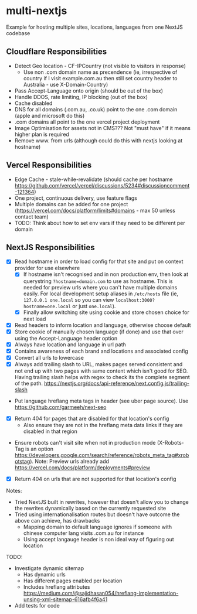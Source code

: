 # multi-nextjs
Example for hosting multiple sites, locations, languages from one NextJS codebase

Cloudflare Responsibilities
-------------------
- Detect Geo location - CF-IPCountry (not visible to visitors in response)
  - Use non .com domain name as precendence (ie, irrespective of country if I visit example.com.au then still set country header to Australia - use X-Domain-Country)
- Pass Accept-Language onto origin (should be out of the box)
- Handle DDOS, rate limiting, IP blocking (out of the box)
- Cache disabled
- DNS for all domains (.com.au, .co.uk) point to the one .com domain (apple and microsoft do this)
- .com domains all point to the one vercel project deployment
- Image Optimisation for assets not in CMS??? Not "must have" if it means higher plan is required
- Remove www. from urls (although could do this with nextjs looking at hostname)

Vercel Responsibilities
--------------
- Edge Cache - stale-while-revalidate (should cache per hostname https://github.com/vercel/vercel/discussions/5234#discussioncomment-121364)
- One project, continuous delivery, use feature flags
- Multiple domains can be added for one project (https://vercel.com/docs/platform/limits#domains - max 50 unless contact team)
- TODO: Think about how to set env vars if they need to be different per domain

NextJS Responsibilities
--------------
- [x] Read hostname in order to load config for that site and put on context provider for use elsewhere
  - [x] If hostname isn't recognised and in non production env, then look at querystring `?hostname=domain.com` to use as hostname. This is needed for preview urls where you can't have multiple domains easily. For local development setup aliases in `/etc/hosts` file (ie, `127.0.0.1 one.local` so you can view `localhost:3000?hostname=one.local` or just `one.local`).
  - [x] Finally allow switching site using cookie and store chosen choice for next load
- [x] Read headers to inform location and language, otherwise choose default
- [x] Store cookie of manually chosen language (if done) and use that over using the Accept-Language header option
- [x] Always have location and language in url path
- [x] Contains awareness of each brand and locations and associated config
- [x] Convert all urls to lowercase
- [x] Always add trailing slash to URL, makes pages served consistent and not end up with two pages with same content which isn't good for SEO. Having trailing slash helps with regex to check its the complete segment of the path. https://nextjs.org/docs/api-reference/next.config.js/trailing-slash
- Put language hreflang meta tags in header (see uber page source). Use https://github.com/garmeeh/next-seo
- [x] Return 404 for pages that are disabled for that location's config
  - Also ensure they are not in the hreflang meta data links if they are disabled in that region
- Ensure robots can't visit site when not in production mode (X-Robots-Tag is an option https://developers.google.com/search/reference/robots_meta_tag#xrobotstag). Note: Preview urls already add https://vercel.com/docs/platform/deployments#preview
- [x] Return 404 on urls that are not supported for that location's config


Notes:
- Tried NextJS built in rewrites, however that doesn't allow you to change the rewrites dynamically based on the currently requested site
- Tried using internationalisation routes but doesn't have outcome the above can achieve, has drawbacks
  - Mapping domain to default language ignores if someone with chinese computer lang visits .com.au for instance
  - Using accept langauge header is non ideal way of figuring out location

TODO:
- Investigate dynamic sitemap
  - Has dynamic urls
  - Has different pages enabled per location
  - Includes hreflang attributes https://medium.com/@sajidhasan054/hreflang-implementation-unsing-xml-sitemap-616afb4f6a41
- Add tests for code
